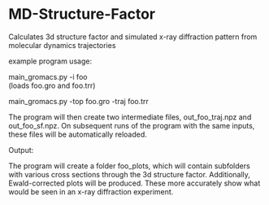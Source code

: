 # MD-Structure-Factor
Calculates 3d structure factor and simulated x-ray diffraction pattern from molecular dynamics trajectories



example program usage:

main_gromacs.py -i foo    
(loads foo.gro and foo.trr)

main_gromacs.py -top foo.gro -traj foo.trr

The program will then create two intermediate files, out_foo_traj.npz and out_foo_sf.npz.  On subsequent runs of the program with the same inputs, these files will be automatically reloaded.  

Output:

The program will create a folder foo_plots, which will contain subfolders with various cross sections through the 3d structure factor.  Additionally, Ewald-corrected plots will be produced.  These more accurately show what would be seen in an x-ray diffraction experiment.  



